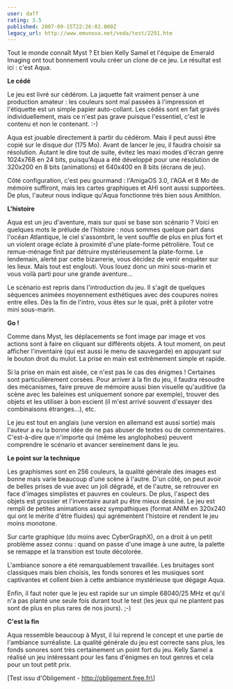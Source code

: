 ```yaml
---
user: daff
rating: 3.5
published: 2007-09-15T22:26:02.000Z
legacy_url: http://www.emunova.net/veda/test/2291.htm
---
```

Tout le monde connaît Myst ? Et bien Kelly Samel et l'équipe de Emerald Imaging ont tout bonnement voulu créer un clone de ce jeu. Le résultat est ici : c'est Aqua.  

  

**Le cédé**  

  

Le jeu est livré sur cédérom. La jaquette fait vraiment penser à une production amateur : les couleurs sont mal passées à l'impression et l'étiquette est un simple papier auto-collant. Les cédés sont en fait gravés individuellement, mais ce n'est pas grave puisque l'essentiel, c'est le contenu et non le contenant. :-)  

  

Aqua est jouable directement à partir du cédérom. Mais il peut aussi être copié sur le disque dur (175 Mo). Avant de lancer le jeu, il faudra choisir sa résolution. Autant le dire tout de suite, évitez les maxi modes d'écran genre 1024x768 en 24 bits, puisqu'Aqua a été développé pour une résolution de 320x200 en 8 bits (animations) et 640x400 en 8 bits (écrans de jeu).  

  

Côté configuration, c'est peu gourmand : l'AmigaOS 3.0, l'AGA et 8 Mo de mémoire suffiront, mais les cartes graphiques et AHI sont aussi supportées. De plus, l'auteur nous indique qu'Aqua fonctionne très bien sous Amithlon.  

  

**L'histoire**  

  

Aqua est un jeu d'aventure, mais sur quoi se base son scénario ? Voici en quelques mots le prélude de l'histoire : nous sommes quelque part dans l'océan Atlantique, le ciel s'assombrit, le vent souffle de plus en plus fort et un violent orage éclate à proximité d'une plate-forme pétrolière. Tout ce remue-ménage finit par détruire mystérieusement la plate-forme. Le lendemain, alerté par cette bizarrerie, vous décidez de venir enquêter sur les lieux. Mais tout est englouti. Vous louez donc un mini sous-marin et vous voilà parti pour une grande aventure...  

  

Le scénario est repris dans l'introduction du jeu. Il s'agit de quelques séquences animées moyennement esthétiques avec des coupures noires entre elles. Dès la fin de l'intro, vous êtes sur le quai, prêt à piloter votre mini sous-marin.  

  

**Go !**  

  

Comme dans Myst, les déplacements se font image par image et vos actions sont à faire en cliquant sur différents objets. A tout moment, on peut afficher l'inventaire (qui est aussi le menu de sauvegarde) en appuyant sur le bouton droit du mulot. La prise en main est extrêmement simple et rapide.  

  

Si la prise en main est aisée, ce n'est pas le cas des énigmes ! Certaines sont particulièrement corsées. Pour arriver à la fin du jeu, il faudra résoudre des mécanismes, faire preuve de mémoire aussi bien visuelle qu'auditive (la scène avec les baleines est uniquement sonore par exemple), trouver des objets et les utiliser à bon escient (il m'est arrivé souvent d'essayer des combinaisons étranges...), etc.  

  

Le jeu est tout en anglais (une version en allemand est aussi sortie) mais l'auteur a eu la bonne idée de ne pas abuser de textes ou de commentaires. C'est-à-dire que n'importe qui (même les anglophobes) peuvent comprendre le scénario et avancer sereinement dans le jeu.  

  

**Le point sur la technique**  

  

Les graphismes sont en 256 couleurs, la qualité générale des images est bonne mais varie beaucoup d'une scène à l'autre. D'un côté, on peut avoir de belles prises de vue avec un joli dégradé, et de l'autre, se retrouver en face d'images simplistes et pauvres en couleurs. De plus, l'aspect des objets est grossier et l'inventaire aurait pu être mieux dessiné. Le jeu est rempli de petites animations assez sympathiques (format ANIM en 320x240 qui ont le mérite d'être fluides) qui agrémentent l'histoire et rendent le jeu moins monotone.  

  

Sur carte graphique (du moins avec CyberGraphX), on a droit à un petit problème assez connu : quand on passe d'une image à une autre, la palette se remappe et la transition est toute décolorée.  

  

L'ambiance sonore a été remarquablement travaillée. Les bruitages sont classiques mais bien choisis, les fonds sonores et les musiques sont captivantes et collent bien à cette ambiance mystérieuse que dégage Aqua.  

  

Enfin, il faut noter que le jeu est rapide sur un simple 68040/25 MHz et qu'il n'a pas planté une seule fois durant tout le test (les jeux qui ne plantent pas sont de plus en plus rares de nos jours). ;-)  

  

**C'est la fin**  

  

Aqua ressemble beaucoup à Myst, il lui reprend le concept et une partie de l'ambiance surréaliste. La qualité générale du jeu est correcte sans plus, les fonds sonores sont très certainement un point fort du jeu. Kelly Samel a réalisé un jeu intéressant pour les fans d'énigmes en tout genres et cela pour un tout petit prix.  

  

\[Test issu d'Obligement - http://obligement.free.fr\]